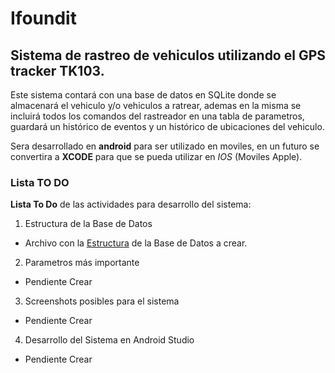 # Ifoundit

## Sistema de rastreo de vehiculos utilizando el GPS tracker TK103.

Este sistema contará con una base de datos en SQLite donde se almacenará el vehiculo y/o vehiculos a ratrear, ademas en la misma se incluirá todos los comandos del rastreador en una tabla de parametros, guardará un histórico de eventos y un histórico de ubicaciones del vehiculo.

Sera desarrollado en **android** para ser utilizado en moviles, en un futuro se convertira a **XCODE** para que se pueda utilizar en *IOS* (Moviles Apple).

### Lista TO DO

**Lista To Do** de las actividades para desarrollo del sistema:

1. Estructura de la Base de Datos
  - Archivo con la [Estructura](DbStructure.md) de la Base de Datos a crear.
2. Parametros más importante
  - Pendiente Crear    
3. Screenshots posibles para el sistema
  - Pendiente Crear
4. Desarrollo del Sistema en Android Studio
  - Pendiente Crear
